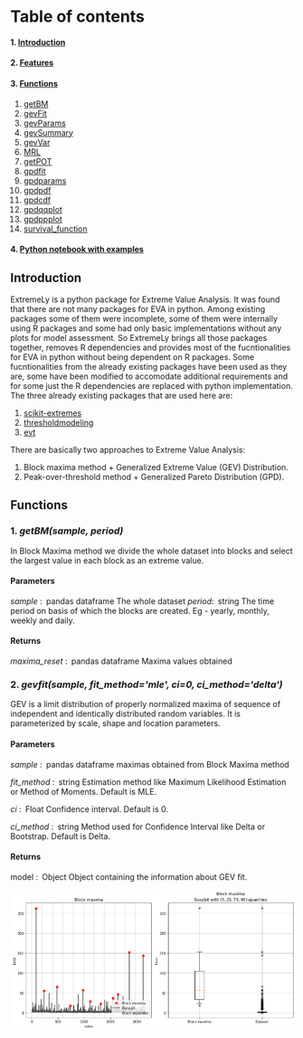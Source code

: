 # Table of contents
#### 1. [Introduction](#introduction)
#### 2. [Features](#features)
#### 3. [Functions](#functions)
   1. [getBM](#getBM)
   2. [gevFit](#gevFit)
   3. [gevParams](#gevParams)
   4. [gevSummary](#gevSummary)
   5. [gevVar](#gevVaR)
   6. [MRL](#MRL)
   7. [getPOT](#getPOT)
   8. [gpdfit](#gpdfit)
   9. [gpdparams](#gpdparams)
   10. [gpdpdf](#gpdpdf)
   11. [gpdcdf](#gpdfcdf)
   12. [gpdqqplot](#gpdqqplot)
   13. [gpdppplot](#gpdppplot)
   14. [survival_function](#survival_function)
#### 4. [Python notebook with examples](#notebook)

         

## Introduction <a name="introduction"></a>
ExtremeLy is a python package for Extreme Value Analysis. It was found that there are not many packages
for EVA in python. Among existing packages some of them were incomplete, some of them were internally using R
packages and some had only basic implementations without any plots for model assessment. So ExtremeLy brings all
those packages together, removes R dependencies and provides most of the fucntionalities for EVA in python
without being dependent on R packages. Some fucntionalities from the already existing packages have been used
as they are, some have been modified to accomodate additional requirements and for some just the R dependencies
are replaced with python implementation. The three already existing packages that are used here are:

   1. [scikit-extremes](https://scikit-extremes.readthedocs.io/en/latest/)
   2. [thresholdmodeling](https://github.com/iagolemos1/thresholdmodeling)
   3. [evt](https://pypi.org/project/evt/#description)
   
   
There are basically two approaches to Extreme Value Analysis:

   1. Block maxima method + Generalized Extreme Value (GEV) Distribution.
   2. Peak-over-threshold method + Generalized Pareto Distribution (GPD).  


## Functions
### 1.  _getBM(sample, period)_

   In Block Maxima method we divide the whole dataset into blocks and select the largest value in each block as an extreme value.
    
   #### Parameters
    
   _sample_ : pandas dataframe
              The whole dataset
   _period_: string
             The time period on basis of which the blocks are created. Eg - yearly, monthly, weekly and daily.

   #### Returns
    
   _maxima_reset_ : pandas dataframe
                    Maxima values obtained 
  
### 2. _gevfit(sample, fit_method='mle', ci=0, ci_method='delta')_

   GEV is a limit distribution of properly normalized maxima of sequence of independent and identically distributed random variables. It is     parameterized by scale, shape and location parameters.
    
   #### Parameters

   _sample_ : pandas dataframe
              maximas obtained from Block Maxima method
        
   _fit_method_ : string
                  Estimation method like Maximum Likelihood Estimation or Method of Moments. Default is MLE.
        
   _ci_ : Float
          Confidence interval. Default is 0.
        
   _ci_method_ : string
                 Method used for Confidence Interval like Delta or Bootstrap. Default is Delta.

   #### Returns

   model : Object
           Object containing the information about GEV fit. 
        
![Screenshot](https://raw.githubusercontent.com/surya-lamichaney/ExtremeLy/master/assets/blockMaxima.png)




